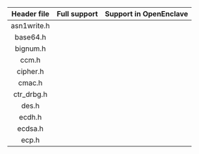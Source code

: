 Header file | Full support | Support in OpenEnclave 
| :---:|:--:|:---:|
asn1write.h | | |
base64.h | | |
bignum.h | | |
ccm.h | | |
cipher.h | | |
cmac.h | | |
ctr_drbg.h | | |
des.h | | |
ecdh.h | | |
ecdsa.h | | |
ecp.h | | |
